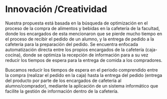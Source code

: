 # Innovación /Creatividad 

Nuestra propuesta está basada en la búsqueda de optimización en el proceso de la compra de alimentos y bebidas en la cafetería de la facultad, donde los encargados de esta mencionaron que se pierde mucho tiempo en el proceso de recibir el pedido de un alumno, y la entrega de pedido a la cafetería para la preparación del pedido. Se encuentra enfocada automatización directa entre los propios encargados de la cafetería (caja-cocina), donde se optimiza la recepción de información para a su vez reducir los tiempos de espera para la entrega de comida a los compradores. 

Buscamos reducir los tiempos de espera en el periodo comprendido entre la compra (realizar el pedido en la caja) hasta la entrega del pedido (entrega del producto por parte de los encargados de cafetería al alumno/comprador), mediante la aplicación de un sistema informático que facilite la gestión de información dentro de la cafetería.
